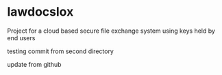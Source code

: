 lawdocslox
==========

Project for a cloud based secure file exchange system using keys held by end users

testing commit from second directory

update from github
